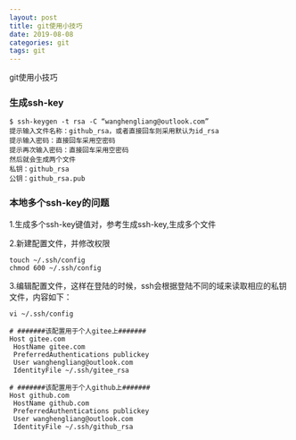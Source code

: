```yaml
---
layout: post
title: git使用小技巧
date: 2019-08-08
categories: git
tags: git
---
```

git使用小技巧

### 生成ssh-key

```
$ ssh-keygen -t rsa -C “wanghengliang@outlook.com”
提示输入文件名称：github_rsa，或者直接回车则采用默认为id_rsa
提示输入密码：直接回车采用空密码
提示再次输入密码：直接回车采用空密码
然后就会生成两个文件
私钥：github_rsa
公钥：github_rsa.pub
```

### 本地多个ssh-key的问题

1.生成多个ssh-key键值对，参考生成ssh-key,生成多个文件

2.新建配置文件，并修改权限

```
touch ~/.ssh/config
chmod 600 ~/.ssh/config
```

3.编辑配置文件，这样在登陆的时候，ssh会根据登陆不同的域来读取相应的私钥文件，内容如下：

```
vi ~/.ssh/config

# #######该配置用于个人gitee上#######
Host gitee.com
 HostName gitee.com
 PreferredAuthentications publickey
 User wanghengliang@outlook.com
 IdentityFile ~/.ssh/gitee_rsa

# #######该配置用于个人github上#######
Host github.com
 HostName github.com
 PreferredAuthentications publickey
 User wanghengliang@outlook.com
 IdentityFile ~/.ssh/github_rsa
```
